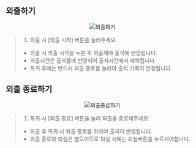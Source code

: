 ## 외출하기

<p align = "center">
<img  alt="외출하기" src="https://github.com/user-attachments/assets/97e2a8d6-e566-4612-887f-31941bf3d7c1" />
<p/>

>1. 외출 시 [외출 시작] 버튼을 눌러주세요.
> * 외출 시 외출 시작을 누른 후 외출해야 출석에 반영됩니다.
> * 외출시간은 출석률에 반영되어 출석시간에서 제외됩니다.
> * 복귀 후에는 반드시 외출 종료를 눌러야 출석 기록이 인정됩니다.

## 외출 종료하기

<p align = "center">
<img  alt="외출종료하기" src="https://github.com/user-attachments/assets/53c811bd-25e5-4a6e-b683-d53c7a786fb0" />
<p/>

>1. 복귀 시 [외출 종료] 버튼을 눌러 외출을 종료해주세요.
> * 외출 후 복귀 시 외출 종료를 하여야 출석이 반영됩니다.
> * 외출 종료와 퇴실은 별도이므로 퇴실 시에는 퇴실버튼을 누르셔야합니다.

